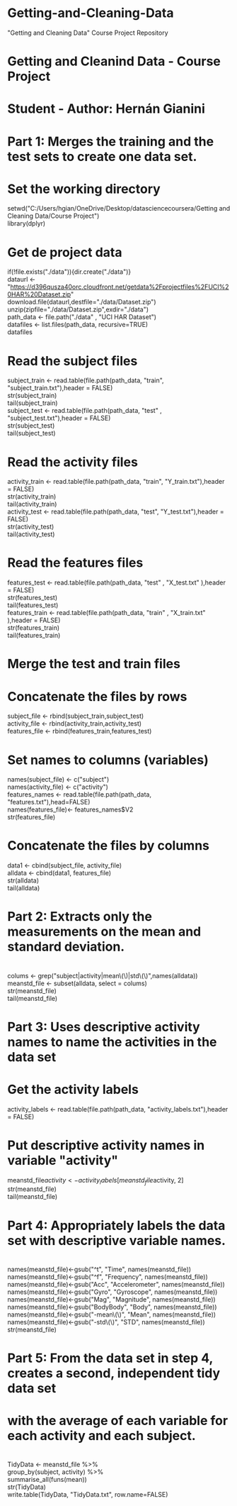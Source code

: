 # Getting-and-Cleaning-Data  
"Getting and Cleaning Data" Course Project Repository  
# Getting and Cleanind Data - Course Project  
# Student - Author: Hernán Gianini  
#  
# Part 1: Merges the training and the test sets to create one data set.  
#  
# Set the working directory  
setwd("C:/Users/hgian/OneDrive/Desktop/datasciencecoursera/Getting and Cleaning Data/Course Project")  
library(dplyr)  
#  
# Get de project data  
if(!file.exists("./data")){dir.create("./data")}  
dataurl <- "https://d396qusza40orc.cloudfront.net/getdata%2Fprojectfiles%2FUCI%20HAR%20Dataset.zip"  
download.file(dataurl,destfile="./data/Dataset.zip")  
unzip(zipfile="./data/Dataset.zip",exdir="./data")  
path_data <- file.path("./data" , "UCI HAR Dataset")  
datafiles <- list.files(path_data, recursive=TRUE)  
datafiles  
#  
# Read the subject files  
subject_train <- read.table(file.path(path_data, "train", "subject_train.txt"),header = FALSE)  
str(subject_train)  
tail(subject_train)  
subject_test  <- read.table(file.path(path_data, "test" , "subject_test.txt"),header = FALSE)  
str(subject_test)  
tail(subject_test)  
#  
# Read the activity files  
activity_train <- read.table(file.path(path_data, "train", "Y_train.txt"),header = FALSE)  
str(activity_train)  
tail(activity_train)  
activity_test <- read.table(file.path(path_data, "test", "Y_test.txt"),header = FALSE)  
str(activity_test)  
tail(activity_test)  
#  
# Read the features files  
features_test  <- read.table(file.path(path_data, "test" , "X_test.txt" ),header = FALSE)  
str(features_test)  
tail(features_test)  
features_train  <- read.table(file.path(path_data, "train" , "X_train.txt" ),header = FALSE)  
str(features_train)  
tail(features_train)  
#  
# Merge the test and train files  
#  
# Concatenate the files by rows  
subject_file <- rbind(subject_train,subject_test)  
activity_file <- rbind(activity_train,activity_test)  
features_file <- rbind(features_train,features_test)  
#  
# Set names to columns (variables)  
names(subject_file) <- c("subject")  
names(activity_file) <- c("activity")  
features_names <- read.table(file.path(path_data, "features.txt"),head=FALSE)  
names(features_file)<- features_names$V2  
str(features_file)  
#  
# Concatenate the files by columns  
data1 <- cbind(subject_file, activity_file)  
alldata <- cbind(data1, features_file)  
str(alldata)  
tail(alldata)  
#  
# Part 2: Extracts only the measurements on the mean and standard deviation.     
#  
colums <- grep("subject|activity|mean\\(\\)|std\\(\\)",names(alldata))  
meanstd_file <- subset(alldata, select = colums)  
str(meanstd_file)  
tail(meanstd_file)  
#  
# Part 3: Uses descriptive activity names to name the activities in the data set  
#  
# Get the activity labels  
activity_labels <- read.table(file.path(path_data, "activity_labels.txt"),header = FALSE)  
# Put descriptive activity names in variable "activity"  
meanstd_file$activity <- activity_labels[meanstd_file$activity, 2]  
str(meanstd_file)  
tail(meanstd_file)  
#  
# Part 4: Appropriately labels the data set with descriptive variable names.  
#  
names(meanstd_file)<-gsub("^t", "Time", names(meanstd_file))  
names(meanstd_file)<-gsub("^f", "Frequency", names(meanstd_file))  
names(meanstd_file)<-gsub("Acc", "Accelerometer", names(meanstd_file))  
names(meanstd_file)<-gsub("Gyro", "Gyroscope", names(meanstd_file))  
names(meanstd_file)<-gsub("Mag", "Magnitude", names(meanstd_file))  
names(meanstd_file)<-gsub("BodyBody", "Body", names(meanstd_file))  
names(meanstd_file)<-gsub("-mean\\(\\)", "Mean", names(meanstd_file))  
names(meanstd_file)<-gsub("-std\\(\\)", "STD", names(meanstd_file))  
str(meanstd_file)  
#  
# Part 5: From the data set in step 4, creates a second, independent tidy data set    
#         with the average of each variable for each activity and each subject.  
#  
TidyData <- meanstd_file %>%  
        group_by(subject, activity) %>%  
        summarise_all(funs(mean))  
str(TidyData)  
write.table(TidyData, "TidyData.txt", row.name=FALSE)  
